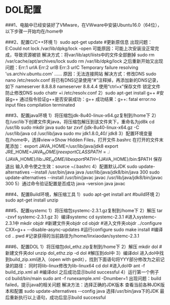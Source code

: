 DOL配置
======================================

###1、电脑中已经安装好了VMware，在VWware中安装Ubuntu16.0（64位），以下步骤一开始均在/home中

###2、配置C/C++环境
	1）sudo apt-get update		#更新原信息
		出现问题：E:Could not lock /var/lib/dpkg/lock -open
		可能原因：可能上次安装没正常完成，导致资源被锁
		解决方式：将var/lib/apt/liists中的文件全部删掉
					sudo rm /var/cache/apt/archives/lock
		 			sudo rm /var/lib/dpkg/lock
		之后重新开始又出现问题：Err:1 urlA
		 						Err:2 urlB
		 						Err:3 urlC
		 						Temporary failure resolving 'us.archiv.ubuntu.com'
		 						......
		原因：无法连接网站
		解决方式：修改DNS
					sudo nano /etc/resolv.conf
		 			将已有DNS记录使用“#”注释掉，再添加新的DNS记录，如下
		 				nameserver 8.8.8.8
		 				nameserver 8.8.4.4
		 			使用“ctrl+x”保存文件
		 			锁定文件防止修改DNS
		 				sudo chattr +i /etc/resolv.conf
	2）sudo apt-get install g++		#安装g++
		 通过指令验证g++是否安装成功：g++
		 成功结果：g++: fatal error:no input files
		 		   compilation terminated
				   
###3、配置java环境
	1）将压缩包jdk-8u40-linux-x64.gz复制到/home下
	2）在/usr/lib下创建文件夹java，将压缩包解压到该文件夹下，重命名为jd8k
		cd /usr/lib
		sudo mkdir java
		sudo tar zxvf /jdk-8u40-linux-x64.gz -C /usr/lib/java
		cd /usr/lib/java 
		sudo mv jdk1.8.0_40/ jdk8
	3）配置环境变量
		在/home中，选择view->Show Hidden Files，打开文件.bashrc
		在打开的文件末尾添加：
			export JAVA_HOME=/usr/lib/java/jdk8
			export JRE_HOME=${JAVA_HOME}/jre
			export CLASSPATH=.:${JAVA_HOME}/lib:${JRE_HOME}/lib
			export PATH=${JAVA_HOME}/bin:$PATH
		保存退出
		输入命令使之生效：source ~/.bashrc
	4）配置默认JDK
		sudo update-alternatives --install /usr/bin/java java /usr/lib/java/jdk8/bin/java 300
		sudo update-alternatives --install /usr/bin/javac javac /usr/lib/java/jdk8/bin/javac 300
	5）通过命令验证配置是否成功
		java -version
		java
		javac
			
###4、配置Build环境，解压缩工具
	1）sudo apt-get install ant		#build环境
	2）sudo apt-get install unzip
		
###5、配置systemc
	1）将压缩包systemc-2.3.1.gz复制到/home下
	2）解压
		tar -zxvf systemc-2.3.1.gz
	3）编译systemc
		cd systemc-2.3.1	#进入systemc-2.3.1中
		mkdir objdr			#新建文件夹objdr
		cd objdr			#进入文件夹objdr
		../configure CXX=g++ --disable-async-updates		#运行configure
		sudo make install	#编译
		cd ..
		pwd		#记录获得的当前路径为/home/linxiaodan/systemc-2.3.1
			
###6、配置DOL
	1）将压缩包dol_ethz.zip复制到/home下
	2）解压
		mkdir dol		#新建文件夹dol
		unzip dol_ethz.zip -d dol 	#解压到dol中
	3）编译dol
		进入dol中找到build_zip.xml进入（open with gedit），找到下面语句将YYY部分修改为之前记录的路径：
			<property name="systemc.inc" value="YYY/include"/>
			<property name="systemc.lib" value="YYY/lib-linux/libsystemc.a"/>
		同时将lib-linux修改为lib-linux64
		cd dol		#进入dol中
		ant -f build_zip.xml all	#编译dol
		之后成功显示build successful
	4）运行第一个例子
		cd build/bin/main
		sudo ant -f runexample.xml -Dnumber=1
			出现问题：build failed，提示java的相关问题
			解决方法：选择正确的JDK版本
				查看当前各种JDK版本和配置
				sudo update-alternatives --config java
				选择/usr/bin/java下的JDK
		最后重新执行以上语句，成功后显示build successful
			
			
			
			
			
			